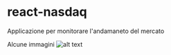 # react-nasdaq
Applicazione per monitorare l'andamaneto del mercato

Alcune immagini
![alt text](https://user-images.githubusercontent.com/52746738/158025392-3f04c4d6-4214-4d1d-a7de-ac790af13b55.png)
